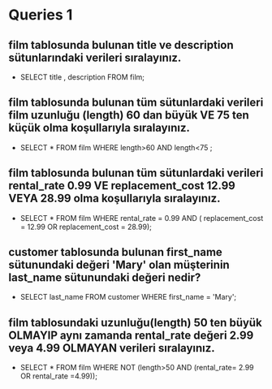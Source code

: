 # Queries 1 
## film tablosunda bulunan title ve description sütunlarındaki verileri sıralayınız.
- SELECT title , description FROM film;
## film tablosunda bulunan tüm sütunlardaki verileri film uzunluğu (length) 60 dan büyük VE 75 ten küçük olma koşullarıyla sıralayınız.
- SELECT * FROM film WHERE length>60 AND length<75 ;
## film tablosunda bulunan tüm sütunlardaki verileri rental_rate 0.99 VE replacement_cost 12.99 VEYA 28.99 olma koşullarıyla sıralayınız.
- SELECT * FROM film WHERE rental_rate = 0.99 AND ( replacement_cost = 12.99 OR replacement_cost = 28.99);
## customer tablosunda bulunan first_name sütunundaki değeri 'Mary' olan müşterinin last_name sütunundaki değeri nedir?
- SELECT last_name FROM customer  WHERE first_name = 'Mary';
## film tablosundaki uzunluğu(length) 50 ten büyük OLMAYIP aynı zamanda rental_rate değeri 2.99 veya 4.99 OLMAYAN verileri sıralayınız.
- SELECT * FROM film WHERE NOT (length>50 AND (rental_rate= 2.99 OR rental_rate =4.99));